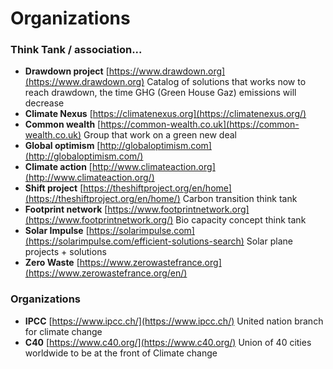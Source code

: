 # Organizations

### **Think Tank / association...**

* **Drawdown project** [https://www.drawdown.org](https://www.drawdown.org) Catalog of solutions that works now to reach drawdown, the time GHG \(Green House Gaz\) emissions will decrease
* **Climate Nexus** [https://climatenexus.org](https://climatenexus.org/)
* **Common wealth** [https://common-wealth.co.uk](https://common-wealth.co.uk) Group that work on a green new deal
* **Global optimism** [http://globaloptimism.com](http://globaloptimism.com/)
* **Climate action** [http://www.climateaction.org](http://www.climateaction.org/)
* **Shift project** [https://theshiftproject.org/en/home](https://theshiftproject.org/en/home/) Carbon transition think tank
* **Footprint network** [https://www.footprintnetwork.org](https://www.footprintnetwork.org/) Bio capacity concept think tank
* **Solar Impulse** [https://solarimpulse.com](https://solarimpulse.com/efficient-solutions-search) Solar plane projects + solutions
* **Zero Waste** [https://www.zerowastefrance.org](https://www.zerowastefrance.org/en/)

### Organizations

* **IPCC** [https://www.ipcc.ch/](https://www.ipcc.ch/) United nation branch for climate change
* **C40** [https://www.c40.org/](https://www.c40.org/) Union of 40 cities worldwide to be at the front of Climate change

